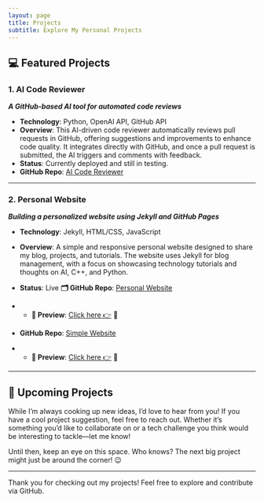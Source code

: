 ```yaml
---
layout: page
title: Projects
subtitle: Explore My Personal Projects
---
```


## 💻 Featured Projects

### 1. **AI Code Reviewer** 
   **_A GitHub-based AI tool for automated code reviews_**  
   - **Technology**: Python, OpenAI API, GitHub API
   - **Overview**: This AI-driven code reviewer automatically reviews pull requests in GitHub, offering suggestions and improvements to enhance code quality. It integrates directly with GitHub, and once a pull request is submitted, the AI triggers and comments with feedback.
   - **Status**: Currently deployed and still in testing.
   - **GitHub Repo**: [AI Code Reviewer](https://github.com/harishsarmav/AI_Code_Review)

---

### 2. **Personal Website**
   **_Building a personalized website using Jekyll and GitHub Pages_**  
   - **Technology**: Jekyll, HTML/CSS, JavaScript
   - **Overview**: A simple and responsive personal website designed to share my blog, projects, and tutorials. The website uses Jekyll for blog management, with a focus on showcasing technology tutorials and thoughts on AI, C++, and Python.
   - **Status**: Live
   **🗂️ GitHub Repo**: [Personal Website](https://github.com/harishsarmav/HarishHub)
   - - **🔗 Preview**: [Click here 👉](https://harishsarmav.github.io/HarishHub/) 🚀

   - **GitHub Repo**: [Simple Website](https://github.com/harishsarmav/hsv)
   - - **🔗 Preview**: [Click here 👉](https://harishsarmav.github.io/hsv/) 🚀

---

## 📅 Upcoming Projects

While I’m always cooking up new ideas, I’d love to hear from you! If you have a cool project suggestion, feel free to reach out. Whether it’s something you’d like to collaborate on or a tech challenge you think would be interesting to tackle—let me know!

Until then, keep an eye on this space. Who knows? The next big project might just be around the corner! 😉

---

Thank you for checking out my projects! Feel free to explore and contribute via GitHub.


